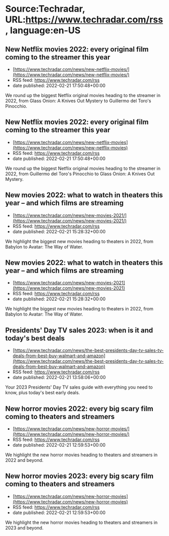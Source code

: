 # Source:Techradar, URL:https://www.techradar.com/rss, language:en-US

## New Netflix movies 2022: every original film coming to the streamer this year
 - [https://www.techradar.com/news/new-netflix-movies/](https://www.techradar.com/news/new-netflix-movies/)
 - RSS feed: https://www.techradar.com/rss
 - date published: 2022-02-21 17:50:48+00:00

We round up the biggest Netflix original movies heading to the streamer in 2022, from Glass Onion: A Knives Out Mystery to Guillermo del Toro's Pinocchio.

## New Netflix movies 2022: every original film coming to the streamer this year
 - [https://www.techradar.com/news/new-netflix-movies](https://www.techradar.com/news/new-netflix-movies)
 - RSS feed: https://www.techradar.com/rss
 - date published: 2022-02-21 17:50:48+00:00

We round up the biggest Netflix original movies heading to the streamer in 2022, from Guillermo del Toro's Pinocchio to Glass Onion: A Knives Out Mystery.

## New movies 2022: what to watch in theaters this year – and which films are streaming
 - [https://www.techradar.com/news/new-movies-2021/](https://www.techradar.com/news/new-movies-2021/)
 - RSS feed: https://www.techradar.com/rss
 - date published: 2022-02-21 15:28:32+00:00

We highlight the biggest new movies heading to theaters in 2022, from Babylon to Avatar: The Way of Water.

## New movies 2022: what to watch in theaters this year – and which films are streaming
 - [https://www.techradar.com/news/new-movies-2021](https://www.techradar.com/news/new-movies-2021)
 - RSS feed: https://www.techradar.com/rss
 - date published: 2022-02-21 15:28:32+00:00

We highlight the biggest new movies heading to theaters in 2022, from Babylon to Avatar: The Way of Water.

## Presidents' Day TV sales 2023: when is it and today's best deals
 - [https://www.techradar.com/news/the-best-presidents-day-tv-sales-tv-deals-from-best-buy-walmart-and-amazon](https://www.techradar.com/news/the-best-presidents-day-tv-sales-tv-deals-from-best-buy-walmart-and-amazon)
 - RSS feed: https://www.techradar.com/rss
 - date published: 2022-02-21 13:58:06+00:00

Your 2023 Presidents' Day TV sales guide with everything you need to know, plus today's best early deals.

## New horror movies 2022: every big scary film coming to theaters and streamers
 - [https://www.techradar.com/news/new-horror-movies/](https://www.techradar.com/news/new-horror-movies/)
 - RSS feed: https://www.techradar.com/rss
 - date published: 2022-02-21 12:59:53+00:00

We highlight the new horror movies heading to theaters and streamers in 2022 and beyond.

## New horror movies 2023: every big scary film coming to theaters and streamers
 - [https://www.techradar.com/news/new-horror-movies](https://www.techradar.com/news/new-horror-movies)
 - RSS feed: https://www.techradar.com/rss
 - date published: 2022-02-21 12:59:53+00:00

We highlight the new horror movies heading to theaters and streamers in 2023 and beyond.


